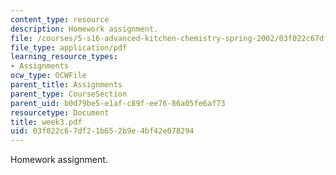 ```yaml
---
content_type: resource
description: Homework assignment.
file: /courses/5-s16-advanced-kitchen-chemistry-spring-2002/03f022c67df21b652b9e4bf42e078294_week3.pdf
file_type: application/pdf
learning_resource_types:
- Assignments
ocw_type: OCWFile
parent_title: Assignments
parent_type: CourseSection
parent_uid: b0d79be5-e1af-c89f-ee76-86a05fe6af73
resourcetype: Document
title: week3.pdf
uid: 03f022c6-7df2-1b65-2b9e-4bf42e078294
---
```

Homework assignment.

